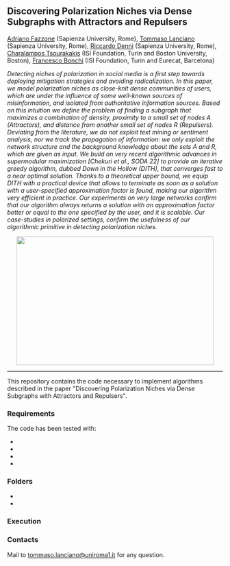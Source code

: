## Discovering Polarization Niches via Dense Subgraphs with Attractors and Repulsers

[Adriano Fazzone](https://scholar.google.it/citations?user=ivW-SnEAAAAJ&hl=en) (Sapienza University, Rome), [Tommaso Lanciano](https://phd.uniroma1.it/web/LANCIANO-TOMMASO_nP1661409_EN.aspx) (Sapienza University, Rome), [Riccardo Denni](https://phd.uniroma1.it/web/RICCARDO-DENNI_nP1893279_EN.aspx) (Sapienza University, Rome), [Charalampos Tsourakakis](https://tsourakakis.com/) (ISI Foundation, Turin and Boston University, Boston), [Francesco Bonchi](http://www.francescobonchi.com/) (ISI Foundation, Turin and Eurecat, Barcelona)

_Detecting niches of polarization in social media is a first step towards deploying mitigation strategies and avoiding radicalization. In this paper, we model polarization niches as close-knit dense communities of users, which are under the influence of some well-known sources of misinformation,  and isolated from authoritative information sources. Based on this intuition we define the problem of finding a subgraph that maximizes a combination of density, proximity to a small set of nodes A (Attractors), and distance from another small set of nodes R (Repulsers). Deviating from the literature, we do not exploit text mining or sentiment analysis, nor we track the propagation of information: we only exploit the network structure and the background knowledge about the sets A and R, which are given as input. We build on very recent algorithmic advances in supermodular maximization \[Chekuri et al., SODA 22\] to provide an iterative greedy algorithm, dubbed Down in the Hollow (DITH), that converges fast to a near optimal solution. Thanks to a theoretical upper bound, we equip DITH with a practical device that allows to terminate as soon as a solution with a user-specified approximation factor is found, making our algorithm very efficient in practice.  Our experiments on very large networks confirm that our algorithm always returns a solution with an approximation factor better or equal to the one specified by the user, and it is scalable. Our case-studies in polarized settings, confirm the usefulness of our algorithmic primitive in detecting polarization niches._

<p align="center">
  <img width="460" height="300" src="https://github.com/tlancian/contrast-subgraph/blob/master/brain_kdd_small.png">
</p>

---

This repository contains the code necessary to implement algorithms described in the paper "Discovering Polarization Niches via Dense Subgraphs with Attractors and Repulsers".

### Requirements

The code has been tested with:

*
*
*
*

### Folders
*
*

### Execution

### Contacts
Mail to [tommaso.lanciano@uniroma1.it](mailto:tommaso.lanciano@uniroma1.it) for any question.
